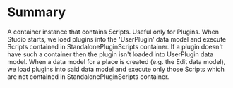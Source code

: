 # Summary
A container instance that contains Scripts.  Useful only for Plugins.  When Studio starts, we load plugins into the 'UserPlugin' data model and execute Scripts contained in StandalonePluginScripts container. If a plugin doesn't have such a container then the plugin isn't loaded into UserPlugin data model.  When a data model for a place is created (e.g. the Edit data model), we load plugins into said data model and execute only those Scripts which are not contained in StandalonePluginScripts container.